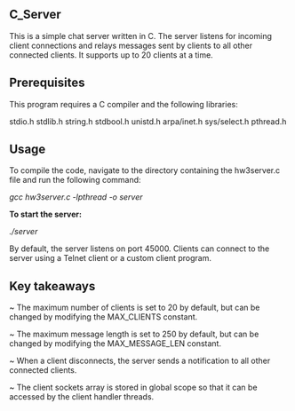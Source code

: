 
## C_Server

This is a simple chat server written in C. The server listens for incoming client connections and relays messages sent by clients to all other connected clients. It supports up to 20 clients at a time.

## Prerequisites

This program requires a C compiler and the following libraries:

stdio.h
stdlib.h
string.h
stdbool.h
unistd.h
arpa/inet.h
sys/select.h
pthread.h

## Usage

To compile the code, navigate to the directory containing the hw3server.c file and run the following command:

*gcc hw3server.c -lpthread -o server*

**To start the server:**

*./server*

By default, the server listens on port 45000. Clients can connect to the server using a Telnet client or a custom client program.

## Key takeaways

~ The maximum number of clients is set to 20 by default, but can be changed by modifying the MAX_CLIENTS constant.

~ The maximum message length is set to 250 by default, but can be changed by modifying the MAX_MESSAGE_LEN constant.

~ When a client disconnects, the server sends a notification to all other connected clients.

~ The client sockets array is stored in global scope so that it can be accessed by the client handler threads.
